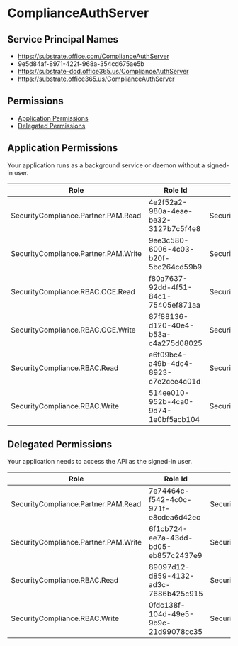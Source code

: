 # ComplianceAuthServer
## Service Principal Names
- https://substrate.office.com/ComplianceAuthServer
- 9e5d84af-8971-422f-968a-354cd675ae5b
- https://substrate-dod.office365.us/ComplianceAuthServer
- https://substrate.office365.us/ComplianceAuthServer

 ## Permissions
- [Application Permissions](#application-permissions)
- [Delegated Permissions](#delegated-permissions)

## Application Permissions
Your application runs as a background service or daemon without a signed-in user.

| Role | Role Id | Display Name | Description |
|---|---|---|---|
| SecurityCompliance.Partner.PAM.Read | 4e2f52a2-980a-4eae-be32-3127b7c5f4e8 | SecurityCompliance.Partner.PAM.Read | Permission to call SecurityCompliance.Partner.PAM Get APIs |
| SecurityCompliance.Partner.PAM.Write | 9ee3c580-6006-4c03-b20f-5bc264cd59b9 | SecurityCompliance.Partner.PAM.Write | Permission to call SecurityCompliance.Partner.PAM Write-able APIs |
| SecurityCompliance.RBAC.OCE.Read | f80a7637-92dd-4f51-84c1-75405ef871aa | SecurityCompliance.RBAC.OCE.Read | Permission to call SecurityCompliance.RBAC Get APIs in OCE scenarios |
| SecurityCompliance.RBAC.OCE.Write | 87f88136-d120-40e4-b53a-c4a275d08025 | SecurityCompliance.RBAC.OCE.Write | Permission to call SecurityCompliance.RBAC Write-able APIs in OCE scenarios |
| SecurityCompliance.RBAC.Read | e6f09bc4-a49b-4dc4-8923-c7e2cee4c01d | SecurityCompliance.RBAC.Read | Permission to call SecurityCompliance.RBAC Get APIs |
| SecurityCompliance.RBAC.Write | 514ee010-952b-4ca0-9d74-1e0bf5acb104 | SecurityCompliance.RBAC.Write | Permission to call SecurityCompliance.RBAC write-able APIs |

## Delegated Permissions
Your application needs to access the API as the signed-in user. 

| Role | Role Id | Display Name | Description |
|---|---|---|---|
| SecurityCompliance.Partner.PAM.Read | 7e74464c-f542-4c0c-971f-e8cdea6d42ec | SecurityCompliance.Partner.PAM.Read | Permission to call SecurityCompliance.Partner.PAM Get APIs |
| SecurityCompliance.Partner.PAM.Write | 6f1cb724-ee7a-43dd-bd05-eb857c2437e9 | SecurityCompliance.Partner.PAM.Write | Permission to call SecurityCompliance.Partner.PAM Write-able APIs |
| SecurityCompliance.RBAC.Read | 89097d12-d859-4132-ad3c-7686b425c915 | SecurityCompliance.RBAC.Read | Permission to call SecurityCompliance.RBAC Get APIs |
| SecurityCompliance.RBAC.Write | 0fdc138f-104d-49e5-9b9c-21d99078cc35 | SecurityCompliance.RBAC.Write | Permission to call SecurityCompliance.RBAC write-able APIs |

